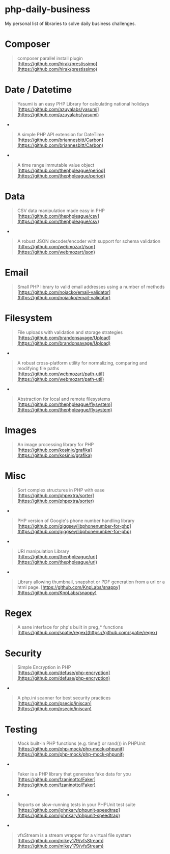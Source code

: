# php-daily-business
My personal list of libraries to solve daily business challenges.

# Composer

> composer parallel install plugin  
> [https://github.com/hirak/prestissimo](https://github.com/hirak/prestissimo)

# Date / Datetime

> Yasumi is an easy PHP Library for calculating national holidays  
> [https://github.com/azuyalabs/yasumi](https://github.com/azuyalabs/yasumi)

-

> A simple PHP API extension for DateTime  
> [https://github.com/briannesbitt/Carbon](https://github.com/briannesbitt/Carbon)

-

> A time range immutable value object  
> [https://github.com/thephpleague/period](https://github.com/thephpleague/period)

# Data

> CSV data manipulation made easy in PHP  
> [https://github.com/thephpleague/csv](https://github.com/thephpleague/csv)

-

> A robust JSON decoder/encoder with support for schema validation  
> [https://github.com/webmozart/json](https://github.com/webmozart/json)

# Email

> Small PHP library to valid email addresses using a number of methods  
> [https://github.com/nojacko/email-validator](https://github.com/nojacko/email-validator)

# Filesystem

> File uploads with validation and storage strategies  
> [https://github.com/brandonsavage/Upload](https://github.com/brandonsavage/Upload)

-

> A robust cross-platform utility for normalizing, comparing and modifying file paths    
> [https://github.com/webmozart/path-util](https://github.com/webmozart/path-util)

-

> Abstraction for local and remote filesystems  
> [https://github.com/thephpleague/flysystem](https://github.com/thephpleague/flysystem)

# Images

> An image processing library for PHP  
> [https://github.com/kosinix/grafika](https://github.com/kosinix/grafika)

# Misc

> Sort complex structures in PHP with ease  
> [https://github.com/phpextra/sorter](https://github.com/phpextra/sorter)

-

> PHP version of Google's phone number handling library  
> [https://github.com/giggsey/libphonenumber-for-php](https://github.com/giggsey/libphonenumber-for-php)

-

> URI manipulation Library  
> [https://github.com/thephpleague/uri](https://github.com/thephpleague/uri)

-

> Library allowing thumbnail, snapshot or PDF generation from a url or a html page. 
> [https://github.com/KnpLabs/snappy](https://github.com/KnpLabs/snappy)

# Regex

> A sane interface for php's built in preg_* functions  
> [https://github.com/spatie/regex](https://github.com/spatie/regex) 

# Security

> Simple Encryption in PHP  
> [https://github.com/defuse/php-encryption](https://github.com/defuse/php-encryption)

-

> A php.ini scanner for best security practices  
> [https://github.com/psecio/iniscan](https://github.com/psecio/iniscan)

# Testing

> Mock built-in PHP functions (e.g. time() or rand()) in PHPUnit  
> [https://github.com/php-mock/php-mock-phpunit](https://github.com/php-mock/php-mock-phpunit)

-

> Faker is a PHP library that generates fake data for you  
> [https://github.com/fzaninotto/Faker](https://github.com/fzaninotto/Faker)

-

> Reports on slow-running tests in your PHPUnit test suite  
> [https://github.com/johnkary/phpunit-speedtrap](https://github.com/johnkary/phpunit-speedtrap)

-

> vfsStream is a stream wrapper for a virtual file system  
> [https://github.com/mikey179/vfsStream](https://github.com/mikey179/vfsStream)

